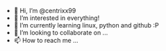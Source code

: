 - 👋 Hi, I’m @centrixx99
- 👀 I’m interested in everything!
- 🌱 I’m currently learning linux, python and github :P
- 💞️ I’m looking to collaborate on ...
- 📫 How to reach me ...

<!---
centrixx99/centrixx99 is a ✨ special ✨ repository because its `README.md` (this file) appears on your GitHub profile.
You can click the Preview link to take a look at your changes.
--->
